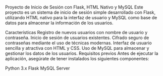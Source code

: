 Proyecto de Inicio de Sesión con Flask, HTML Nativo y MySQL
Este proyecto es un sistema de inicio de sesión simple desarrollado con Flask, utilizando HTML nativo para la interfaz de usuario y MySQL como base de datos para almacenar la información de los usuarios.

Características
Registro de nuevos usuarios con nombre de usuario y contraseña.
Inicio de sesión de usuarios existentes.
Cifrado seguro de contraseñas mediante el uso de técnicas modernas.
Interfaz de usuario sencilla y atractiva con HTML y CSS.
Uso de MySQL para almacenar y gestionar los datos de los usuarios.
Requisitos previos
Antes de ejecutar la aplicación, asegúrate de tener instalados los siguientes componentes:

Python 3.x
Flask
MySQL Server
